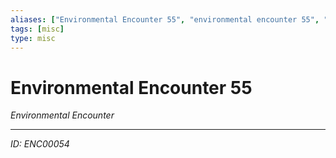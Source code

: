 ```yaml
---
aliases: ["Environmental Encounter 55", "environmental encounter 55", "55 Encounter Environmental"]
tags: [misc]
type: misc
---
```


# Environmental Encounter 55

*Environmental Encounter*

---
*ID: ENC00054*